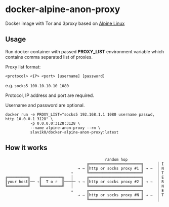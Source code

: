 docker-alpine-anon-proxy
========================

Docker image with Tor and 3proxy based on [Alpine Linux](https://github.com/gliderlabs/docker-alpine)

## Usage

Run docker container with passed **PROXY_LIST** environment variable
which contains comma separated list of proxies.

Proxy list format:

    <protocol> <IP> <port> [username] [password]


e.g. `socks5 100.10.10.10 1080`

Protocol, IP address and port are required.

Username and password are optional. 


    docker run -e PROXY_LIST="socks5 192.168.1.1 1080 username passwd, http 10.0.0.1 3128" \
               -p 0.0.0.0:3128:3128 \
               --name alpine-anon-proxy --rm \
               slavik0/docker-alpine-anon-proxy:latest


## How it works

                                                random hop
                                        ╔═══════════════════════╗      │ I
                                    → → ║http or socks proxy #1 ║ → →  │ N
                                 ↑      ╚═══════════════════════╝      │ T
    ╔═════════╗    ╔═════════╗   │      ╔═══════════════════════╗      │ E
    ║your host║── →║  T o r  ║───┼─ → → ║http or socks proxy #2 ║ → →  │ R
    ╚═════════╝    ╚═════════╝   │      ╚═══════════════════════╝      │ N
                                 ↓      ╔═══════════════════════╗      │ E
                                    → → ║http or socks proxy #N ║ → →  │ T
                                        ╚═══════════════════════╝      │ 
